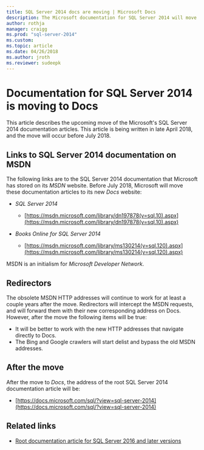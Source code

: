 ```yaml
---
title: SQL Server 2014 docs are moving | Microsoft Docs
description: The Microsoft documentation for SQL Server 2014 will move before July 2018, from MSDN to here on docs.
author: rothja
manager: craigg
ms.prod: "sql-server-2014"
ms.custom:
ms.topic: article
ms.date: 04/26/2018
ms.author: jroth
ms.reviewer: sudeepk
---
```

# Documentation for SQL Server 2014 is moving to Docs

This article describes the upcoming move of the Microsoft's SQL Server 2014 documentation articles. This article is being written in late April 2018, and the move will occur before July 2018.

## Links to SQL Server 2014 documentation on MSDN

The following links are to the SQL Server 2014 documentation that Microsoft has stored on its *MSDN* website. Before July 2018, Microsoft will move these documentation articles to its new *Docs* website:

- *SQL Server 2014*
    - [https://msdn.microsoft.com/library/dn197878(v=sql.10).aspx](https://msdn.microsoft.com/library/dn197878(v=sql.10).aspx)

- *Books Online for SQL Server 2014*
    - [https://msdn.microsoft.com/library/ms130214(v=sql.120).aspx](https://msdn.microsoft.com/library/ms130214(v=sql.120).aspx)

MSDN is an initialism for *Microsoft Developer Network*.


## Redirectors

The obsolete MSDN HTTP addresses will continue to work for at least a couple years after the move. Redirectors will intercept the MSDN requests, and will forward them with their new corresponding address on Docs. However, after the move the following items will be true:

- It will be better to work with the new HTTP addresses that navigate directly to Docs.
- The Bing and Google crawlers will start delist and bypass the old MSDN addresses.


## After the move

After the move to *Docs*, the address of the root SQL Server 2014 documentation article will be:

- [https://docs.microsoft.com/sql/?view=sql-server-2014](https://docs.microsoft.com/sql/?view=sql-server-2014)


## Related links

- [Root documentation article for SQL Server 2016 and later versions](https://docs.microsoft.com/sql/?view=sql-server-2016)


